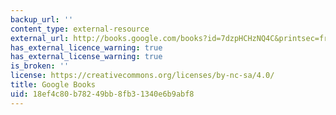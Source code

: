```yaml
---
backup_url: ''
content_type: external-resource
external_url: http://books.google.com/books?id=7dzpHCHzNQ4C&printsec=frontcover
has_external_licence_warning: true
has_external_license_warning: true
is_broken: ''
license: https://creativecommons.org/licenses/by-nc-sa/4.0/
title: Google Books
uid: 18ef4c80-b782-49bb-8fb3-1340e6b9abf8
---
```

